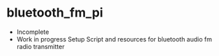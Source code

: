 # bluetooth_fm_pi

* Incomplete
* Work in progress
Setup Script and resources for bluetooth audio fm radio transmitter

